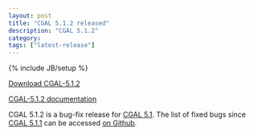 ```yaml
---
layout: post
title: "CGAL 5.1.2 released"
description: "CGAL 5.1.2"
category:
tags: ["latest-release"]
---
```

{% include JB/setup %}

<i class="glyphicon glyphicon-download"></i>
<a href="https://github.com/CGAL/cgal/releases/tag/v5.1.2">Download CGAL-5.1.2</a>

<i class="glyphicon glyphicon-book"></i>
<a href="https://doc.cgal.org/5.1.2/Manual/index.html">CGAL-5.1.2 documentation</a>

<p>CGAL 5.1.2 is a bug-fix release for <a href="../../../../2020/09/08/cgal51">CGAL 5.1</a>.
The list of fixed bugs since <a href="../../../../2020/11/16/cgal511">CGAL 5.1.1</a>
can be accessed <a href="https://github.com/CGAL/cgal/pulls?q=label%3AMerged_in_5.1.2+-label%3AMerged_in_5.1.1">on Github</a>.</p>
